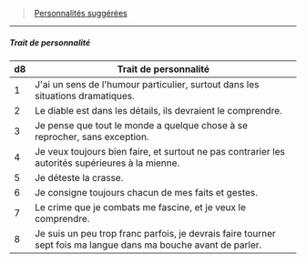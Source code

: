 ﻿---
!PersonalityTraitItem
Table: >+
  |d8|Trait de personnalité|

  |---|---|

  |1|J'ai un sens de l'humour particulier, surtout <!--br-->dans les situations dramatiques.|

  |2|Le diable est dans les détails, ils devraient le <!--br-->comprendre.|

  |3|Je pense que tout le monde a quelque chose à <!--br-->se reprocher, sans exception.|

  |4|Je veux toujours bien faire, et surtout ne <!--br-->pas contrarier les autorités supérieures à la <!--br-->mienne.|

  |5|Je déteste la crasse.|

  |6|Je consigne toujours chacun de mes faits et <!--br-->gestes.|

  |7|Le crime que je combats me fascine, et je veux <!--br-->le comprendre.|

  |8|Je suis un peu trop franc parfois, je devrais faire <!--br-->tourner sept fois ma langue dans ma bouche <!--br-->avant de parler.|

Id: background_hommedeloi_hd.md#trait-de-personnalité
ParentLink: background_hommedeloi_hd.md#personnalités-suggérées
Name: Trait de personnalité
ParentName: Personnalités suggérées
NameLevel: 5
Attributes:
  Name: Trait de personnalité
  Markdown: >+
    ##### <!--Name-->Trait de personnalité<!--/Name-->


    |d8|Trait de personnalité|

    |---|---|

    |1|J'ai un sens de l'humour particulier, surtout <!--br-->dans les situations dramatiques.|

    |2|Le diable est dans les détails, ils devraient le <!--br-->comprendre.|

    |3|Je pense que tout le monde a quelque chose à <!--br-->se reprocher, sans exception.|

    |4|Je veux toujours bien faire, et surtout ne <!--br-->pas contrarier les autorités supérieures à la <!--br-->mienne.|

    |5|Je déteste la crasse.|

    |6|Je consigne toujours chacun de mes faits et <!--br-->gestes.|

    |7|Le crime que je combats me fascine, et je veux <!--br-->le comprendre.|

    |8|Je suis un peu trop franc parfois, je devrais faire <!--br-->tourner sept fois ma langue dans ma bouche <!--br-->avant de parler.|

  Table: >+
    |d8|Trait de personnalité|

    |---|---|

    |1|J'ai un sens de l'humour particulier, surtout <!--br-->dans les situations dramatiques.|

    |2|Le diable est dans les détails, ils devraient le <!--br-->comprendre.|

    |3|Je pense que tout le monde a quelque chose à <!--br-->se reprocher, sans exception.|

    |4|Je veux toujours bien faire, et surtout ne <!--br-->pas contrarier les autorités supérieures à la <!--br-->mienne.|

    |5|Je déteste la crasse.|

    |6|Je consigne toujours chacun de mes faits et <!--br-->gestes.|

    |7|Le crime que je combats me fascine, et je veux <!--br-->le comprendre.|

    |8|Je suis un peu trop franc parfois, je devrais faire <!--br-->tourner sept fois ma langue dans ma bouche <!--br-->avant de parler.|

AttributesDictionary: >+
  Name: Trait de personnalité

  Markdown: >+

    ##### <!--Name-->Trait de personnalité<!--/Name-->





    |d8|Trait de personnalité|



    |---|---|



    |1|J'ai un sens de l'humour particulier, surtout <!--br-->dans les situations dramatiques.|



    |2|Le diable est dans les détails, ils devraient le <!--br-->comprendre.|



    |3|Je pense que tout le monde a quelque chose à <!--br-->se reprocher, sans exception.|



    |4|Je veux toujours bien faire, et surtout ne <!--br-->pas contrarier les autorités supérieures à la <!--br-->mienne.|



    |5|Je déteste la crasse.|



    |6|Je consigne toujours chacun de mes faits et <!--br-->gestes.|



    |7|Le crime que je combats me fascine, et je veux <!--br-->le comprendre.|



    |8|Je suis un peu trop franc parfois, je devrais faire <!--br-->tourner sept fois ma langue dans ma bouche <!--br-->avant de parler.|



  Table: >+

    |d8|Trait de personnalité|



    |---|---|



    |1|J'ai un sens de l'humour particulier, surtout <!--br-->dans les situations dramatiques.|



    |2|Le diable est dans les détails, ils devraient le <!--br-->comprendre.|



    |3|Je pense que tout le monde a quelque chose à <!--br-->se reprocher, sans exception.|



    |4|Je veux toujours bien faire, et surtout ne <!--br-->pas contrarier les autorités supérieures à la <!--br-->mienne.|



    |5|Je déteste la crasse.|



    |6|Je consigne toujours chacun de mes faits et <!--br-->gestes.|



    |7|Le crime que je combats me fascine, et je veux <!--br-->le comprendre.|



    |8|Je suis un peu trop franc parfois, je devrais faire <!--br-->tourner sept fois ma langue dans ma bouche <!--br-->avant de parler.|



---
> [Personnalités suggérées](hd_background_hommedeloi_personnalites_suggerees.md)

---

##### Trait de personnalité

|d8|Trait de personnalité|
|---|---|
|1|J'ai un sens de l'humour particulier, surtout dans les situations dramatiques.|
|2|Le diable est dans les détails, ils devraient le comprendre.|
|3|Je pense que tout le monde a quelque chose à se reprocher, sans exception.|
|4|Je veux toujours bien faire, et surtout ne pas contrarier les autorités supérieures à la mienne.|
|5|Je déteste la crasse.|
|6|Je consigne toujours chacun de mes faits et gestes.|
|7|Le crime que je combats me fascine, et je veux le comprendre.|
|8|Je suis un peu trop franc parfois, je devrais faire tourner sept fois ma langue dans ma bouche avant de parler.|

